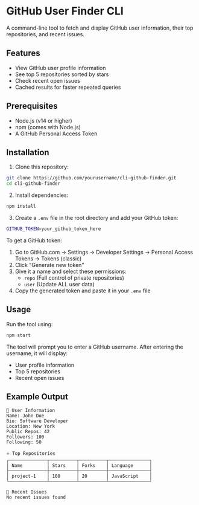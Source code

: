 # GitHub User Finder CLI

A command-line tool to fetch and display GitHub user information, their top repositories, and recent issues.

## Features

- View GitHub user profile information
- See top 5 repositories sorted by stars
- Check recent open issues
- Cached results for faster repeated queries

## Prerequisites

- Node.js (v14 or higher)
- npm (comes with Node.js)
- A GitHub Personal Access Token

## Installation

1. Clone this repository:
```bash
git clone https://github.com/yourusername/cli-github-finder.git
cd cli-github-finder
```

2. Install dependencies:
```bash
npm install
```

3. Create a `.env` file in the root directory and add your GitHub token:
```bash
GITHUB_TOKEN=your_github_token_here
```

To get a GitHub token:
1. Go to GitHub.com → Settings → Developer Settings → Personal Access Tokens → Tokens (classic)
2. Click "Generate new token"
3. Give it a name and select these permissions:
   - `repo` (Full control of private repositories)
   - `user` (Update ALL user data)
4. Copy the generated token and paste it in your `.env` file

## Usage

Run the tool using:
```bash
npm start
```

The tool will prompt you to enter a GitHub username. After entering the username, it will display:
- User profile information
- Top 5 repositories
- Recent open issues

## Example Output

```
👤 User Information
Name: John Doe
Bio: Software Developer
Location: New York
Public Repos: 42
Followers: 100
Following: 50

⭐ Top Repositories
┌──────────────┬──────────┬──────────┬───────────────┐
│ Name         │ Stars    │ Forks    │ Language      │
├──────────────┼──────────┼──────────┼───────────────┤
│ project-1    │ 100      │ 20       │ JavaScript    │
└──────────────┴──────────┴──────────┴───────────────┘

📝 Recent Issues
No recent issues found
```
